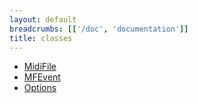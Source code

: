 ```yaml
---
layout: default
breadcrumbs: [['/doc', 'documentation']]
title: classes
---
```


<ul>
<li> <a href="MidiFile">MidiFile</a> </li>
<li> <a href="MFEvent">MFEvent</a> </li>
<li> <a href="Options">Options</a> </li>
</ul>


